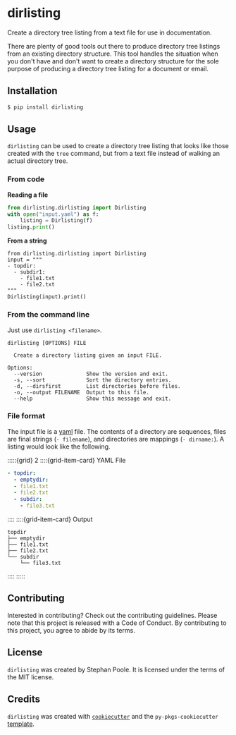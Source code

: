 # dirlisting

Create a directory tree listing from a text file for use in documentation.

There are plenty of good tools out there to produce directory tree listings from an
existing directory structure. This tool handles the situation when you don't have and
don't want to create a directory structure for the sole purpose of producing a directory
tree listing for a document or email.

## Installation

```bash
$ pip install dirlisting
```

## Usage

`dirlisting` can be used to create a directory tree listing that looks like those
created with the `tree` command, but from a text file instead of walking an actual
directory tree.

### From code

**Reading a file**

```python
from dirlisting.dirlisting import Dirlisting
with open("input.yaml") as f:
    listing = Dirlisting(f)
listing.print()
```

**From a string**

```
from dirlisting.dirlisting import Dirlisting
input = """
- topdir:
  - subdir1:
    - file1.txt
    - file2.txt
"""
Dirlisting(input).print()
```

### From the command line

Just use `dirlisting <filename>`.

``` none
dirlisting [OPTIONS] FILE

  Create a directory listing given an input FILE.

Options:
  --version              Show the version and exit.
  -s, --sort             Sort the directory entries.
  -d, --dirsfirst        List directories before files.
  -o, --output FILENAME  Output to this file.
  --help                 Show this message and exit.
```

### File format

The input file is a [yaml](https://yaml.org/) file. The contents of a directory are
sequences, files are final strings (`- filename`), and directories are mappings (`-
dirname:`). A listing would look like the following.

:::::{grid} 2
::::{grid-item-card} YAML File
```yaml
- topdir:
  - emptydir:
  - file1.txt
  - file2.txt
  - subdir:
    - file3.txt
```
::::
::::{grid-item-card} Output
```
topdir
├── emptydir
├── file1.txt
├── file2.txt
└── subdir
    └── file3.txt
```
::::
:::::

## Contributing

Interested in contributing? Check out the contributing guidelines. Please note that this
project is released with a Code of Conduct. By contributing to this project, you agree
to abide by its terms.

## License

`dirlisting` was created by Stephan Poole. It is licensed under the terms of the MIT
license.

## Credits

`dirlisting` was created with
[`cookiecutter`](https://cookiecutter.readthedocs.io/en/latest/) and the
`py-pkgs-cookiecutter` [template](https://github.com/py-pkgs/py-pkgs-cookiecutter).
